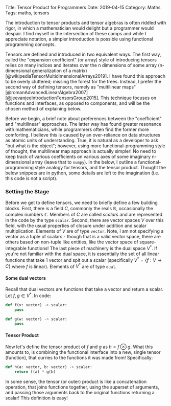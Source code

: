 Title: Tensor Product for Programmers
Date: 2019-04-15
Category: Maths
Tags: maths, tensors


The introduction to tensor products and tensor algebras is often riddled with rigor, in which a mathematician would delight but a programmer would despair. I find myself in the intersection of these camps and while I appreciate notation, a simpler introduction is possible using functional programming concepts. 

Tensors are defined and introduced in two equivalent ways. The first way, called the "expansion coefficient" (or array) style of introducing tensors relies on many indices and iterates over the n dimensions of some array (n-dimensional generalization of a matrix) [@wikipediaTensorMultidimensionalArrays2019]. I have found this approach to be overly cluttered; missing the forest for the trees. Instead, I prefer the second way of defining tensors, namely as "multilinear maps" [@romanAdvancedLinearAlgebra2007] [@jeevanjeeIntroductionTensorsGroup2015]. This technique focuses on functions and interfaces, as opposed to components, and will be the chosen method of explaining below. 

Before we begin, a brief note about preferences between the "coefficient" and "multilinear" approaches. The latter way has found greater resonance with mathematicians, while programmers often find the former more comforting. I believe this is caused by an over-reliance on data structures as atomic units of understanding. True, it is natural as a developer to ask "but what _is_ the object"; however, using more functional-programming style of thought, the multilinear map approach is actually simpler! No need to keep track of various coefficients on various axes of some imaginary n-dimensional array (leave that to `numpy`). In the below, I outline a functional-programming style analogy for tensors, and the tensor product. Thought the below snippets are in python, some details are left to the imagination (i.e. this code is not a script).


### Setting the Stage
Before we get to define tensors, we need to briefly define a few building blocks. First, there is a field $C$, commonly the reals $\mathbb{R}$, occasionally the complex numbers $\mathbb{C}$. Members of $C$ are called _scalars_ and are represented in the code by the type `scalar`. Second, there are vector spaces $V$ over this field, with the usual properties of closure under addition and scalar multiplication. Elements of $V$ are of type `vector`. Note, I am not specifying a vector as a tuple of scalars - though that is a valid vector space, there are others based on non-tuple like entities, like the vector space of square-integrable functions! The last piece of machinery is the dual space $V^*$. If you're not familiar with the dual space, it is essentially the set of all linear functions that take 1 vector and spit out a scalar (specifically $V^* = \{f: V\rightarrow C\}$ where $f$ is linear). Elements of $V^*$ are of type `dual`.

#### Some dual vectors
Recall that dual vectors are functions that take a vector and return a scalar. Let $f, g \in V^*$. In code:

```python
def f(v: vector) -> scalar:
    pass

def g(w: vector) -> scalar:
    pass
```


#### Tensor Product 
Now let's define the tensor product of $f$ and $g$ as $h = f \otimes g$. What this amounts to, is combining the functional interface into a new, single tensor (function), that curries to the functions it was made from! Specifically:
 
```python
def h(a: vector, b: vector) -> scalar:
    return f(a) * g(b)
```

In some sense, the tensor (or outer) product is like a concatenation operation, that joins functions together, using the superset of arguments, and passing those arguments back to the original functions returning a scalar! This definition is easy!

